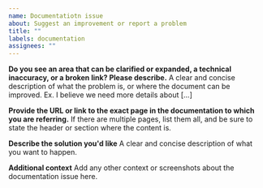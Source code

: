 ```yaml
---
name: Documentatiotn issue
about: Suggest an improvement or report a problem
title: ""
labels: documentation
assignees: ""
---
```


**Do you see an area that can be clarified or expanded, a technical inaccuracy, or a broken link? Please describe.**
A clear and concise description of what the problem is, or where the document can be improved. Ex. I believe we need more details about [...]

**Provide the URL or link to the exact page in the documentation to which you are referring.**
If there are multiple pages, list them all, and be sure to state the header or section where the content is.

**Describe the solution you'd like**
A clear and concise description of what you want to happen.

**Additional context**
Add any other context or screenshots about the documentation issue here.